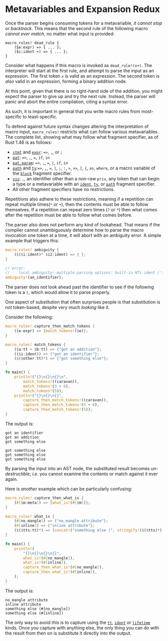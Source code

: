 # Metavariables and Expansion Redux

Once the parser begins consuming tokens for a metavariable, *it cannot stop or backtrack*.
This means that the second rule of the following macro *cannot ever match*, no matter what input is provided:

```ignore
macro_rules! dead_rule {
    ($e:expr) => { ... };
    ($i:ident +) => { ... };
}
```

Consider what happens if this macro is invoked as `dead_rule!(x+)`.
The interpreter will start at the first rule, and attempt to parse the input as an expression.
The first token `x` is valid as an expression.
The second token is *also* valid in an expression, forming a binary addition node.

At this point, given that there is no right-hand side of the addition, you might expect the parser to give up and try the next rule.
Instead, the parser will panic and abort the entire compilation, citing a syntax error.

As such, it is important in general that you write macro rules from most-specific to least-specific.

To defend against future syntax changes altering the interpretation of macro input, `macro_rules!`
restricts what can follow various metavariables.
The complete list, showing what may follow what fragment specifier, as of Rust 1.46 is as follows:

* [`stmt`] and [`expr`]: `=>`, `,`, or `;`
* [`pat`]: `=>`, `,`, `=`, `if`, `in`
* [`pat_param`]: `=>`, `,`, `=`, `|`, `if`, `in`
* [`path`] and [`ty`]:`=>`, `,`, `=`, `|`, `;`, `:`, `>`, `>>`, `[`, `{`, `as`, `where`, or a macro
    variable of the [`block`] fragment specifier.
* [`vis`]: `,`, an identifier other than a non-raw `priv`, any token that can begin a type or a
    metavariable with an [`ident`], [`ty`], or [`path`] fragment specifier.
* All other fragment specifiers have no restrictions.

Repetitions also adhere to these restrictions, meaning if a repetition can repeat multiple times(`*` or `+`), then the contents must be able to follow themselves.
If a repetition can repeat zero times (`?` or `*`) then what comes after the repetition must be able to follow what comes before.

The parser also does not perform any kind of lookahead.
That means if the compiler cannot unambiguously determine how to parse the macro invocation one token at a time, it will abort with an ambiguity error.
A simple example that triggers this:

```rust
macro_rules! ambiguity {
    ($($i:ident)* $i2:ident) => { };
}

// error:
//    local ambiguity: multiple parsing options: built-in NTs ident ('i') or ident ('i2').
ambiguity!(an_identifier);
```

The parser does not look ahead past the identifier to see if the following token is a `)`, which would allow it to parse properly.

One aspect of substitution that often surprises people is that substitution is *not* token-based, despite very much *looking* like it.

Consider the following:

```rust
macro_rules! capture_then_match_tokens {
    ($e:expr) => {match_tokens!($e)};
}

macro_rules! match_tokens {
    ($a:tt + $b:tt) => {"got an addition"};
    (($i:ident)) => {"got an identifier"};
    ($($other:tt)*) => {"got something else"};
}

fn main() {
    println!("{}\n{}\n{}\n",
        match_tokens!((caravan)),
        match_tokens!(3 + 6),
        match_tokens!(5));
    println!("{}\n{}\n{}",
        capture_then_match_tokens!((caravan)),
        capture_then_match_tokens!(3 + 6),
        capture_then_match_tokens!(5));
}
```

The output is:

```text
got an identifier
got an addition
got something else

got something else
got something else
got something else
```

By parsing the input into an AST node, the substituted result becomes *un-destructible*;
*i.e.* you cannot examine the contents or match against it ever again.

Here is *another* example which can be particularly confusing:

```rust
macro_rules! capture_then_what_is {
    (#[$m:meta]) => {what_is!(#[$m])};
}

macro_rules! what_is {
    (#[no_mangle]) => {"no_mangle attribute"};
    (#[inline]) => {"inline attribute"};
    ($($tts:tt)*) => {concat!("something else (", stringify!($($tts)*), ")")};
}

fn main() {
    println!(
        "{}\n{}\n{}\n{}",
        what_is!(#[no_mangle]),
        what_is!(#[inline]),
        capture_then_what_is!(#[no_mangle]),
        capture_then_what_is!(#[inline]),
    );
}
```

The output is:

```text
no_mangle attribute
inline attribute
something else (#[no_mangle])
something else (#[inline])
```

The only way to avoid this is to capture using the [`tt`], [`ident`] or [`lifetime`] kinds.
Once you capture with anything else, the only thing you can do with the result from then on is substitute it directly into the output.


[`item`]:./fragment-specifiers.md#item
[`block`]:./fragment-specifiers.md#block
[`stmt`]:./fragment-specifiers.md#stmt
[`pat`]:./fragment-specifiers.md#pat
[`pat_param`]:./fragment-specifiers.md#pat_param
[`expr`]:./fragment-specifiers.md#expr
[`ty`]:./fragment-specifiers.md#ty
[`ident`]:./fragment-specifiers.md#ident
[`path`]:./fragment-specifiers.md#path
[`tt`]:./fragment-specifiers.md#tt
[`meta`]:./fragment-specifiers.md#meta
[`lifetime`]:./fragment-specifiers.md#lifetime
[`vis`]:./fragment-specifiers.md#vis
[`literal`]:./fragment-specifiers.md#literal
